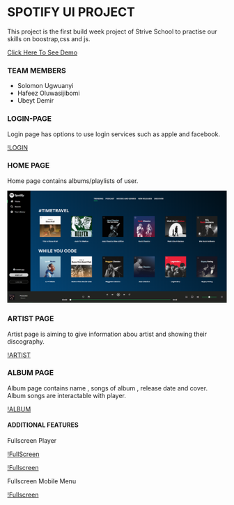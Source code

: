 # SPOTIFY UI PROJECT

This project is the first build week project of Strive School to practise our skills on boostrap,css and js.

[Click Here To See Demo](https://spotify.imfast.io/)

### TEAM MEMBERS

- Solomon Ugwuanyi
- Hafeez Oluwasijibomi
- Ubeyt Demir

### LOGIN-PAGE

Login page has options to use login services such as apple and facebook.

[!LOGIN](./screenshots/login.PNG)

### HOME PAGE

Home page contains albums/playlists of user.

![HOME](./screenshots/home.PNG)

### ARTIST PAGE

Artist page is aiming to give information abou artist and showing their discography.

[!ARTIST](./screenshots/artist-details.page.PNG)

### ALBUM PAGE

Album page contains name , songs of album , release date and cover.
Album songs are interactable with player.

[!ALBUM](./screenshots/album-details.PNG)

#### ADDITIONAL FEATURES

Fullscreen Player

[!FullScreen](./screenshots/fs-player.PNG)

[!Fullscreen](./screenshots/mobile-fs.PNG)

Fullscreen Mobile Menu

[!Fullscreen](./screenshots/mobile-menu.PNG)
